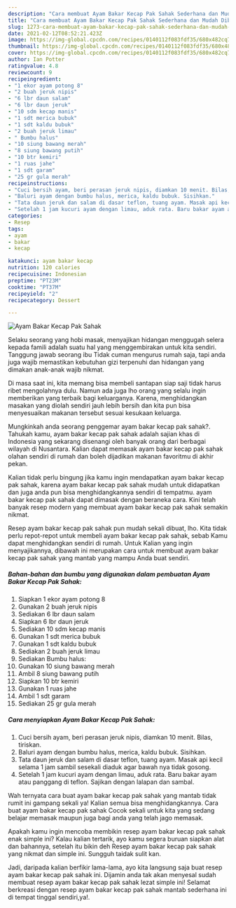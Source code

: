 ```yaml
---
description: "Cara membuat Ayam Bakar Kecap Pak Sahak Sederhana dan Mudah Dibuat"
title: "Cara membuat Ayam Bakar Kecap Pak Sahak Sederhana dan Mudah Dibuat"
slug: 1273-cara-membuat-ayam-bakar-kecap-pak-sahak-sederhana-dan-mudah-dibuat
date: 2021-02-12T08:52:21.423Z
image: https://img-global.cpcdn.com/recipes/0140112f083fdf35/680x482cq70/ayam-bakar-kecap-pak-sahak-foto-resep-utama.jpg
thumbnail: https://img-global.cpcdn.com/recipes/0140112f083fdf35/680x482cq70/ayam-bakar-kecap-pak-sahak-foto-resep-utama.jpg
cover: https://img-global.cpcdn.com/recipes/0140112f083fdf35/680x482cq70/ayam-bakar-kecap-pak-sahak-foto-resep-utama.jpg
author: Ian Potter
ratingvalue: 4.8
reviewcount: 9
recipeingredient:
- "1 ekor ayam potong 8"
- "2 buah jeruk nipis"
- "6 lbr daun salam"
- "6 lbr daun jeruk"
- "10 sdm kecap manis"
- "1 sdt merica bubuk"
- "1 sdt kaldu bubuk"
- "2 buah jeruk limau"
- " Bumbu halus"
- "10 siung bawang merah"
- "8 siung bawang putih"
- "10 btr kemiri"
- "1 ruas jahe"
- "1 sdt garam"
- "25 gr gula merah"
recipeinstructions:
- "Cuci bersih ayam, beri perasan jeruk nipis, diamkan 10 menit. Bilas, tiriskan."
- "Baluri ayam dengan bumbu halus, merica, kaldu bubuk. Sisihkan."
- "Tata daun jeruk dan salam di dasar teflon, tuang ayam. Masak api kecil selama 1 jam sambil sesekali diaduk agar bawah nya tidak gosong."
- "Setelah 1 jam kucuri ayam dengan limau, aduk rata. Baru bakar ayam atau panggang di teflon. Sajikan dengan lalapan dan sambal."
categories:
- Resep
tags:
- ayam
- bakar
- kecap

katakunci: ayam bakar kecap 
nutrition: 120 calories
recipecuisine: Indonesian
preptime: "PT23M"
cooktime: "PT37M"
recipeyield: "2"
recipecategory: Dessert

---
```



![Ayam Bakar Kecap Pak Sahak](https://img-global.cpcdn.com/recipes/0140112f083fdf35/680x482cq70/ayam-bakar-kecap-pak-sahak-foto-resep-utama.jpg)

Selaku seorang yang hobi masak, menyajikan hidangan menggugah selera kepada famili adalah suatu hal yang menggembirakan untuk kita sendiri. Tanggung jawab seorang ibu Tidak cuman mengurus rumah saja, tapi anda juga wajib memastikan kebutuhan gizi terpenuhi dan hidangan yang dimakan anak-anak wajib nikmat.

Di masa  saat ini, kita memang bisa membeli santapan siap saji tidak harus ribet mengolahnya dulu. Namun ada juga lho orang yang selalu ingin memberikan yang terbaik bagi keluarganya. Karena, menghidangkan masakan yang diolah sendiri jauh lebih bersih dan kita pun bisa menyesuaikan makanan tersebut sesuai kesukaan keluarga. 



Mungkinkah anda seorang penggemar ayam bakar kecap pak sahak?. Tahukah kamu, ayam bakar kecap pak sahak adalah sajian khas di Indonesia yang sekarang disenangi oleh banyak orang dari berbagai wilayah di Nusantara. Kalian dapat memasak ayam bakar kecap pak sahak olahan sendiri di rumah dan boleh dijadikan makanan favoritmu di akhir pekan.

Kalian tidak perlu bingung jika kamu ingin mendapatkan ayam bakar kecap pak sahak, karena ayam bakar kecap pak sahak mudah untuk didapatkan dan juga anda pun bisa menghidangkannya sendiri di tempatmu. ayam bakar kecap pak sahak dapat dimasak dengan beraneka cara. Kini telah banyak resep modern yang membuat ayam bakar kecap pak sahak semakin nikmat.

Resep ayam bakar kecap pak sahak pun mudah sekali dibuat, lho. Kita tidak perlu repot-repot untuk membeli ayam bakar kecap pak sahak, sebab Kamu dapat menghidangkan sendiri di rumah. Untuk Kalian yang ingin menyajikannya, dibawah ini merupakan cara untuk membuat ayam bakar kecap pak sahak yang mantab yang mampu Anda buat sendiri.

<!--inarticleads1-->

##### Bahan-bahan dan bumbu yang digunakan dalam pembuatan Ayam Bakar Kecap Pak Sahak:

1. Siapkan 1 ekor ayam potong 8
1. Gunakan 2 buah jeruk nipis
1. Sediakan 6 lbr daun salam
1. Siapkan 6 lbr daun jeruk
1. Sediakan 10 sdm kecap manis
1. Gunakan 1 sdt merica bubuk
1. Gunakan 1 sdt kaldu bubuk
1. Sediakan 2 buah jeruk limau
1. Sediakan  Bumbu halus:
1. Gunakan 10 siung bawang merah
1. Ambil 8 siung bawang putih
1. Siapkan 10 btr kemiri
1. Gunakan 1 ruas jahe
1. Ambil 1 sdt garam
1. Sediakan 25 gr gula merah




<!--inarticleads2-->

##### Cara menyiapkan Ayam Bakar Kecap Pak Sahak:

1. Cuci bersih ayam, beri perasan jeruk nipis, diamkan 10 menit. Bilas, tiriskan.
1. Baluri ayam dengan bumbu halus, merica, kaldu bubuk. Sisihkan.
1. Tata daun jeruk dan salam di dasar teflon, tuang ayam. Masak api kecil selama 1 jam sambil sesekali diaduk agar bawah nya tidak gosong.
1. Setelah 1 jam kucuri ayam dengan limau, aduk rata. Baru bakar ayam atau panggang di teflon. Sajikan dengan lalapan dan sambal.




Wah ternyata cara buat ayam bakar kecap pak sahak yang mantab tidak rumit ini gampang sekali ya! Kalian semua bisa menghidangkannya. Cara buat ayam bakar kecap pak sahak Cocok sekali untuk kita yang sedang belajar memasak maupun juga bagi anda yang telah jago memasak.

Apakah kamu ingin mencoba membikin resep ayam bakar kecap pak sahak enak simple ini? Kalau kalian tertarik, ayo kamu segera buruan siapkan alat dan bahannya, setelah itu bikin deh Resep ayam bakar kecap pak sahak yang nikmat dan simple ini. Sungguh taidak sulit kan. 

Jadi, daripada kalian berfikir lama-lama, ayo kita langsung saja buat resep ayam bakar kecap pak sahak ini. Dijamin anda tak akan menyesal sudah membuat resep ayam bakar kecap pak sahak lezat simple ini! Selamat berkreasi dengan resep ayam bakar kecap pak sahak mantab sederhana ini di tempat tinggal sendiri,ya!.

